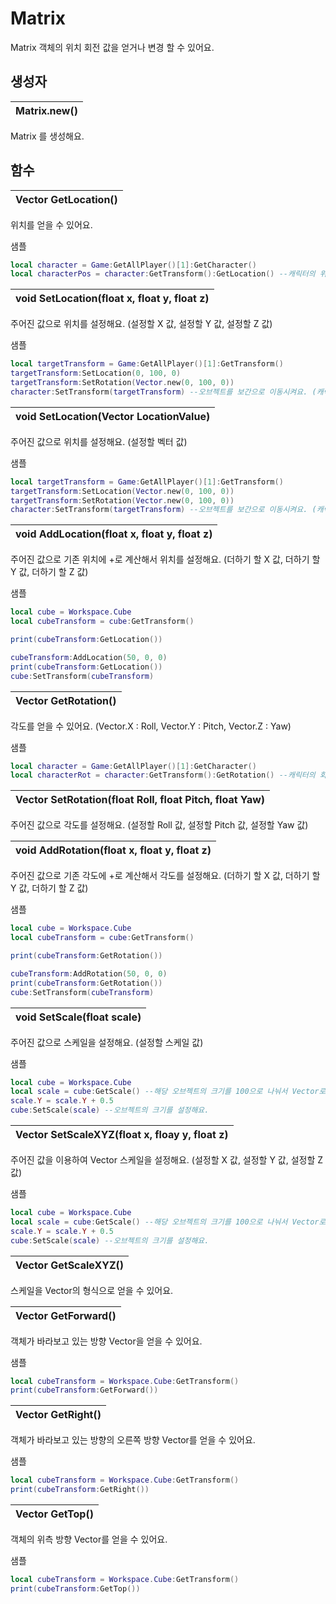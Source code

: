# Matrix

Matrix 객체의 위치 회전 값을 얻거나 변경 할 수 있어요.   


## **생성자**

| **Matrix.new\(\)** |
| :--- |


Matrix 를 생성해요.   


## **함수**

| **Vector GetLocation\(\)** |
| :--- |


위치를 얻을 수 있어요.

샘플

```lua
local character = Game:GetAllPlayer()[1]:GetCharacter()
local characterPos = character:GetTransform():GetLocation() --캐릭터의 위치값을 Vector로 반환해요.
```

| **void SetLocation\(float x, float y, float z\)** |
| :--- |


주어진 값으로 위치를 설정해요. \(설정할 X 값, 설정할 Y 값, 설정할 Z 값\)

샘플

```lua
local targetTransform = Game:GetAllPlayer()[1]:GetTransform()
targetTransform:SetLocation(0, 100, 0)
targetTransform:SetRotation(Vector.new(0, 100, 0))
character:SetTransform(targetTransform) --오브젝트를 보간으로 이동시켜요. (캐릭터는 보간없이 움직여요.)
```

| **void SetLocation\(Vector LocationValue\)** |
| :--- |


주어진 값으로 위치를 설정해요. \(설정할 벡터 값\)

샘플

```lua
local targetTransform = Game:GetAllPlayer()[1]:GetTransform()
targetTransform:SetLocation(Vector.new(0, 100, 0))
targetTransform:SetRotation(Vector.new(0, 100, 0))
character:SetTransform(targetTransform) --오브젝트를 보간으로 이동시켜요. (캐릭터는 보간없이 움직여요.)
```

| **void AddLocation\(float x, float y, float z\)** |
| :--- |


주어진 값으로 기존 위치에 +로 계산해서 위치를 설정해요. \(더하기 할 X 값, 더하기 할 Y 값, 더하기 할 Z 값\)

샘플

```lua
local cube = Workspace.Cube
local cubeTransform = cube:GetTransform()

print(cubeTransform:GetLocation())

cubeTransform:AddLocation(50, 0, 0)
print(cubeTransform:GetLocation())
cube:SetTransform(cubeTransform)
```

| **Vector GetRotation\(\)** |
| :--- |


각도를 얻을 수 있어요. \(Vector.X : Roll, Vector.Y : Pitch, Vector.Z : Yaw\)

샘플

```lua
local character = Game:GetAllPlayer()[1]:GetCharacter()
local characterRot = character:GetTransform():GetRotation() --캐릭터의 회전값을 Vector로 반환해요.
```

| **Vector SetRotation\(float Roll, float Pitch, float Yaw\)** |
| :--- |


주어진 값으로 각도를 설정해요. \(설정할 Roll 값, 설정할 Pitch 값, 설정할 Yaw 값\)   
   


| **void AddRotation\(float x, float y, float z\)** |
| :--- |


주어진 값으로 기존 각도에 +로 계산해서 각도를 설정해요. \(더하기 할 X 값, 더하기 할 Y 값, 더하기 할 Z 값\)

샘플

```lua
local cube = Workspace.Cube
local cubeTransform = cube:GetTransform()

print(cubeTransform:GetRotation())

cubeTransform:AddRotation(50, 0, 0)
print(cubeTransform:GetRotation())
cube:SetTransform(cubeTransform)
```

| **void SetScale\(float scale\)** |
| :--- |


주어진 값으로 스케일을 설정해요. \(설정할 스케일 값\)

샘플

```lua
local cube = Workspace.Cube
local scale = cube:GetScale() --해당 오브젝트의 크기를 100으로 나눠서 Vector로 반환해요.(예를 들어 x값이 100이면 1로 반한돼요.)
scale.Y = scale.Y + 0.5
cube:SetScale(scale) --오브젝트의 크기를 설정해요.
```

| **Vector SetScaleXYZ\(float x, floay y, float z\)** |
| :--- |


주어진 값을 이용하여 Vector 스케일을 설정해요. \(설정할 X 값, 설정할 Y 값, 설정할 Z 값\)

샘플

```lua
local cube = Workspace.Cube
local scale = cube:GetScale() --해당 오브젝트의 크기를 100으로 나눠서 Vector로 반환해요.(예를 들어 x값이 100이면 1로 반한돼요.)
scale.Y = scale.Y + 0.5
cube:SetScale(scale) --오브젝트의 크기를 설정해요.
```

| **Vector GetScaleXYZ\(\)** |
| :--- |


스케일을 Vector의 형식으로 얻을 수 있어요.   
   


| **Vector GetForward\(\)** |
| :--- |


객체가 바라보고 있는 방향 Vector을 얻을 수 있어요.

샘플

```lua
local cubeTransform = Workspace.Cube:GetTransform()
print(cubeTransform:GetForward())
```

| **Vector GetRight\(\)** |
| :--- |


객체가 바라보고 있는 방향의 오른쪽 방향 Vector를 얻을 수 있어요.

샘플

```lua
local cubeTransform = Workspace.Cube:GetTransform()
print(cubeTransform:GetRight())
```

| **Vector GetTop\(\)** |
| :--- |


객체의 위측 방향 Vector를 얻을 수 있어요.

샘플

```lua
local cubeTransform = Workspace.Cube:GetTransform()
print(cubeTransform:GetTop())
```

